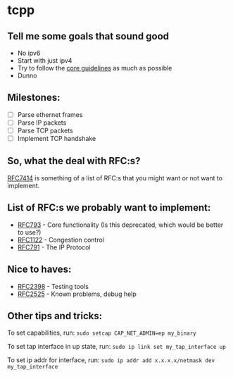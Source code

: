 # tcpp

## Tell me some goals that sound good
- No ipv6
- Start with just ipv4
- Try to follow the [core guidelines](https://isocpp.github.io/CppCoreGuidelines/CppCoreGuidelines) as much as possible
- Dunno

## Milestones:
- [ ] Parse ethernet frames
- [ ] Parse IP packets
- [ ] Parse TCP packets
- [ ] Implement TCP handshake

## So, what the deal with RFC:s?
[RFC7414](https://datatracker.ietf.org/doc/html/rfc7414#section-2) is something of a list of RFC:s that you might want or not want to implement.

## List of RFC:s we probably want to implement:
- [RFC793](https://datatracker.ietf.org/doc/html/rfc793#section-3.1) - Core functionality (Is this deprecated, which would be better to use?)
- [RFC1122](https://datatracker.ietf.org/doc/html/rfc1122) - Congestion control
- [RFC791](https://datatracker.ietf.org/doc/html/rfc791) - The IP Protocol

## Nice to haves:
- [RFC2398](https://datatracker.ietf.org/doc/html/rfc2398) - Testing tools
- [RFC2525](https://datatracker.ietf.org/doc/html/rfc2525) - Known problems, debug help

## Other tips and tricks:

To set capabilities, run:
```sudo setcap CAP_NET_ADMIN=ep my_binary```

To set tap interface in up state, run:
```sudo ip link set my_tap_interface up```

To set ip addr for interface, run:
```sudo ip addr add x.x.x.x/netmask dev my_tap_interface```
